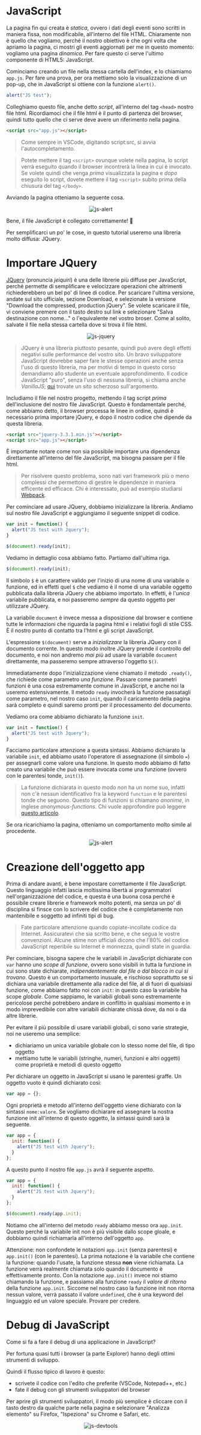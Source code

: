 # JavaScript

La pagina fin qui creata è _statica_, ovvero i dati degli eventi sono scritti in maniera fissa, non modificabile, all'interno del file HTML. Chiaramente non è quello che vogliamo, perché il nostro obiettivo è che ogni volta che apriamo la pagina, ci mostri gli eventi aggiornati per me in questo momento: vogliamo una pagina _dinamica_. Per fare questo ci serve l'ultimo componente di HTML5: JavaScript.

Cominciamo creando un file nella stessa cartella dell'index, e lo chiamiamo `app.js`. Per fare una prova, per ora mettiamo solo la visualizzazione di un pop-up, che in JavaScript si ottiene con la funzione `alert()`.

```js
alert("JS test");
```

Colleghiamo questo file, anche detto _script_, all'interno del tag `<head>` nostro file html. Ricordiamoci che il file html è il punto di partenza del browser, quindi tutto quello che ci serve deve avere un riferimento nella pagina.

```html
<script src="app.js"></script>
```
> Come sempre in VSCode, digitando script:src, si avvia l'autocompletamento.

> Potete mettere il tag `<script>` ovunque volete nella pagina, lo script verrà eseguito quando il browser incontrerà la linea in cui è invocato. Se volete quindi che venga _prima_ visualizzata la pagina e _dopo_ eseguito lo script, dovete mettere il tag `<script>` subito prima della chiusura del tag `</body>`.


Avviando la pagina otteniamo la seguente cosa.
<p align="center">
<img title="js-alert" src="assets/js-alert.png">
</p>

Bene, il file JavaScript è collegato correttamente! 🥳

Per semplificarci un po' le cose, in questo tutorial useremo una libreria molto diffusa: JQuery.

# Importare JQuery
[JQuery](https://jquery.com/) (pronuncia _jeiquiri_) è una delle librerie più diffuse per JavaScript, perché permette di semplificare e velocizzare operazioni che altrimenti richiederebbero un bel po' di linee di codice. Per scaricare l'ultima versione, andate sul sito ufficiale, sezione Download, e selezionate la versione "Download the compressed, production jQuery". Se volete scaricare il file, vi conviene premere con il tasto destro sul link e selezionare "Salva destinazione con nome..." o l'equivalente nel vostro broser. Come al solito, salvate il file nella stessa cartella dove si trova il file html.

<p align="center">
<img title="js-jquery" src="assets/js-jquery.png">
</p>

> JQuery è una libreria piuttosto pesante, quindi può avere degli effetti negativi sulle performance del vostro sito. Un bravo sviluppatore JavaScript dovrebbe saper fare le stesse operazioni anche senza l'uso di questo libreria, ma per motivi di tempo in questo corso demandiamo allo studente un eventuale approfondimento. Il codice JavaScript "puro", senza l'uso di nessuna libreria, si chiama anche _VanillaJS_; [qui](http://vanilla-js.com/) trovate un sito scherzoso sull'argomento.

Includiamo il file nel nostro progetto, mettendo il tag script _prima_ dell'inclusione del nostro file JavaScript. Questo è fondamentale perché, come abbiamo detto, il browser processa le linee in ordine, quindi è necessario prima importare jQuery, e dopo il nostro codice che dipende da questa libreria.

```html
<script src="jquery-3.3.1.min.js"></script>
<script src="app.js"></script>
```

È importante notare come non sia possibile importare una dipendenza direttamente all'interno del file JavaScript, ma bisogna passare per il file html.

> Per risolvere questo problema, sono nati vari framework più o meno complessi che permettono di gestire le dipendenze in maniera efficente ed efficace. Chi è interessato, può ad esempio studiarsi [Webpack](https://webpack.js.org/).

Per cominciare ad usare JQuery, dobbiamo inizializzare la libreria. Andiamo sul nostro file JavaScript e aggiungiamo il seguente snippet di codice.

```js
var init = function() {
  alert("JS test with Jquery");
}

$(document).ready(init);
```

Vediamo in dettaglio cosa abbiamo fatto. Partiamo dall'ultima riga.
```js
$(document).ready(init);
```

Il simbolo `$` è un carattere valido per l'inizio di una nome di una variabile o funzione, ed in effetti quel `$` che vediamo è il nome di una variabile oggetto pubblicata dalla libreria JQuery che abbiamo importato. In effetti, è l'_unica_ variabile pubblicata, e noi passeremo _sempre_ da questo oggetto per utilizzare JQuery.

La variabile `document` è invece messa a disposizione dal browser e contiene tutte le informazioni che riguarda la pagina html e i relativi fogli di stile CSS. È il nostro punto di contatto tra l'html e gli script JavaScript.

L'espressione `$(document)` serve a _inizializzare_ la libreria JQuery con il documento corrente. In questo modo inoltre JQuery prende il controllo del documento, e noi non andremo _mai più_ ad usare la variabile `document` direttamente, ma passeremo sempre attraverso l'oggetto `$()`.

Immediatamente dopo l'inizializzazione viene chiamato il metodo `.ready()`, che richiede come parametro _una funzione_. Passare come parametri funzioni è una cosa estremamente comune in JavaScript, e anche noi la useremo estensivamente. Il metodo `ready` invocherà la funzione passatagli come parametro, nel nostro caso `init`, quando il caricamento della pagina sarà completo e quindi saremo pronti per il processamento del documento.

Vediamo ora come abbiamo dichiarato la funzione `init`.

```js
var init = function() {
  alert("JS test with Jquery");
}
```

Facciamo particolare attenzione a questa sintassi. Abbiamo dichiarato la variabile `init`, ed abbiamo usato l'operatore di assegnazione (il simbolo `=`) per assegnarli come valore una funzione. In questo modo abbiamo di fatto creato una variabile che può essere invocata come una funzione (ovvero con le parentesi tonde, `init()`).

> La funzione dichiarata in questo modo _non_ ha un nome suo, infatti non c'è nessun identificativo fra la keyword `function` e le parentesi tonde che seguono. Questo tipo di funzioni si chiamano _anonime_, in inglese _anonymous-functions_. Chi vuole approfondire può leggere [questo articolo](http://helephant.com/2008/08/23/javascript-anonymous-functions/).

Se ora ricarichiamo la pagina, otteniamo un comportamento molto simile al procedente.

<p align="center">
<img title="js-alert" src="assets/js-alert.png">
</p>

# Creazione dell'oggetto app
Prima di andare avanti, è bene impostare correttamente il file JavaScript. Questo linguaggio infatti lascia moltissima libertà ai programmatori nell'organizzazione del codice, e questa è una buona cosa perché è possibile creare librerie e framework molto potenti, ma senza un po' di disciplina si finsce con lo scrivere del codice che è completamente non mantenibile e soggetto ad infiniti tipi di bug.

> Fate particolare attenzione quando copiate-incollate codice da Internet. Assicuratevi che sia scritto bene, e che segua le vostre convenzioni. Alcune stime non ufficiali dicono che l'80% del codice JavaScript reperibile su Internet è monnezza, quindi state in guardia.

Per cominciare, bisogna sapere che le variabili in JavaScript dichiarate con `var` hanno uno _scope di funzione_, ovvero sono visibili in tutta la funzione in cui sono state dichiarate, _indipendentemente dal file o dal blocco in cui si trovano_. Questo è un comportamento inusuale, e rischioso soprattutto se si dichiara una variabile direttamente alla radice del file, al di fuori di qualsiasi funzione, come abbiamo fatto noi con `init`: in questo caso la variabile ha scope _globale_. Come sappiamo, le variabili globali sono estremamente pericolose perché potrebbero andare in conflitto in qualsiasi momento e in modo imprevedibile con altre variabili dichiarate chissà dove, da noi o da altre librerie.

Per evitare il più possibile di usare variabili globali, ci sono varie strategie, noi ne useremo una semplice:
- dichiariamo un unica variabile globale con lo stesso nome del file, di tipo oggetto
- mettiamo tutte le variabili (stringhe, numeri, funzioni e altri oggetti) come proprietà e metodi di questo oggetto

Per dichiarare un oggetto in JavaScript si usano le parentesi graffe. Un oggetto vuoto è quindi dichiarato così:

```js
var app = {};
```

Ogni proprietà e metodo all'interno dell'oggetto viene dichiarato con la sintassi `nome:valore`. Se vogliamo dichiarare ed assegnare la nostra funzione init all'interno di questo oggetto, la sintassi quindi sarà la seguente.

```js
var app = {
  init: function() {
    alert("JS test with Jquery");
  }
};
```

A questo punto il nostro file `app.js` avrà il seguente aspetto.
```js
var app = {
  init: function() {
    alert("JS test with Jquery");
  }
};

$(document).ready(app.init);
```

Notiamo che all'interno del metodo `ready` abbiamo messo ora `app.init`. Questo perché la variabile init non è più visibile dallo scope gloale, e dobbiamo quindi richiamarla all'interno dell'oggetto `app`.

Attenzione: non confondete le notazioni `app.init` (senza parentesi) e `app.init()` (con le parentesi). La prima notazione è la variabile che contiene la funzione: quando l'usate, la funzione stessa **non** viene richiamata. La funzione verrà realmente chiamata solo quando il documento è effettivamente pronto. Con la notazione `app.init()` invece noi stiamo chiamando la funzione, e passiamo alla funzione `ready` il _valore di ritorno_ della funzione `app.init`. Siccome nel nostro caso la funzione init non ritorna nessun valore, verrà passato il valore `undefined`, che è una keyword del linguaggio ed un valore speciale. Provare per credere.

# Debug di JavaScript
Come si fa a fare il debug di una applicazione in JavaScript?

Per fortuna quasi tutti i browser (a parte Explorer) hanno degli ottimi strumenti di sviluppo.

Quindi il flusso tipico di lavoro è questo:
- scrivete il codice con l'edito che preferite (VSCode, Notepad++, etc.)
- fate il debug con gli strumenti sviluppatori del browser

Per aprire gli strumenti sviluppatori, il modo più semplice è cliccare con il tasto destro da qualche parte nella pagina e selezionare "Analizza elemento" su Firefox, "Ispeziona" su Chrome e Safari, etc.

<p align="center">
<img title="js-devtools" src="assets/js-devtools.png">
</p>
